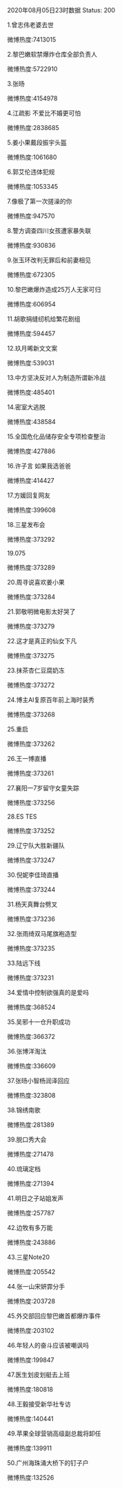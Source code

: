 2020年08月05日23时数据
Status: 200

1.曾志伟老婆去世

微博热度:7413015

2.黎巴嫩软禁爆炸仓库全部负责人

微博热度:5722910

3.张旸

微博热度:4154978

4.江疏影 不爱比不婚更可怕

微博热度:2838685

5.姜小果戴段振宇头盔

微博热度:1061680

6.郭艾伦违体犯规

微博热度:1053345

7.像极了第一次搓澡的你

微博热度:947570

8.警方调查四川女孩遭家暴失联

微博热度:930836

9.张玉环改判无罪后和前妻相见

微博热度:672305

10.黎巴嫩爆炸造成25万人无家可归

微博热度:606954

11.胡歌捐缝纫机给繁花剧组

微博热度:594457

12.玖月晞新文文案

微博热度:539031

13.中方坚决反对人为制造所谓新冷战

微博热度:485401

14.密室大逃脱

微博热度:438584

15.全国危化品储存安全专项检查整治

微博热度:427886

16.许子言 如果我选爸爸

微博热度:414427

17.方媛回复网友

微博热度:399608

18.三星发布会

微博热度:373292

19.075

微博热度:373289

20.周寻说喜欢姜小果

微博热度:373284

21.郭敬明微电影太好哭了

微博热度:373279

22.这才是真正的仙女下凡

微博热度:373275

23.抹茶杏仁豆腐奶冻

微博热度:373272

24.博主AI复原百年前上海时装秀

微博热度:373268

25.重启

微博热度:373262

26.王一博直播

微博热度:373261

27.襄阳一7岁留守女童失踪

微博热度:373256

28.ES TES

微博热度:373252

29.辽宁队大胜新疆队

微博热度:373247

30.倪妮李佳琦直播

微博热度:373244

31.杨天真舞台劈叉

微博热度:373236

32.张雨绮双马尾旗袍造型

微博热度:373235

33.陆远下线

微博热度:373231

34.爱情中控制欲强真的是爱吗

微博热度:368524

35.吴邪十一仓升职成功

微博热度:366372

36.张博洋淘汰

微博热度:336609

37.张旸小智杨润泽回应

微博热度:323808

38.锦绣南歌

微博热度:281389

39.脱口秀大会

微博热度:271478

40.琉璃定档

微博热度:271394

41.明日之子站姐发声

微博热度:257787

42.边牧有多万能

微博热度:243886

43.三星Note20

微博热度:205542

44.张一山宋妍霏分手

微博热度:203728

45.外交部回应黎巴嫩首都爆炸事件

微博热度:203102

46.年轻人的奋斗应该被嘲讽吗

微博热度:199847

47.医生划皮划艇去上班

微博热度:180818

48.王毅接受新华社专访

微博热度:140441

49.苹果全球营销高级副总裁将卸任

微博热度:139911

50.广州海珠涌大桥下的钉子户

微博热度:132526

